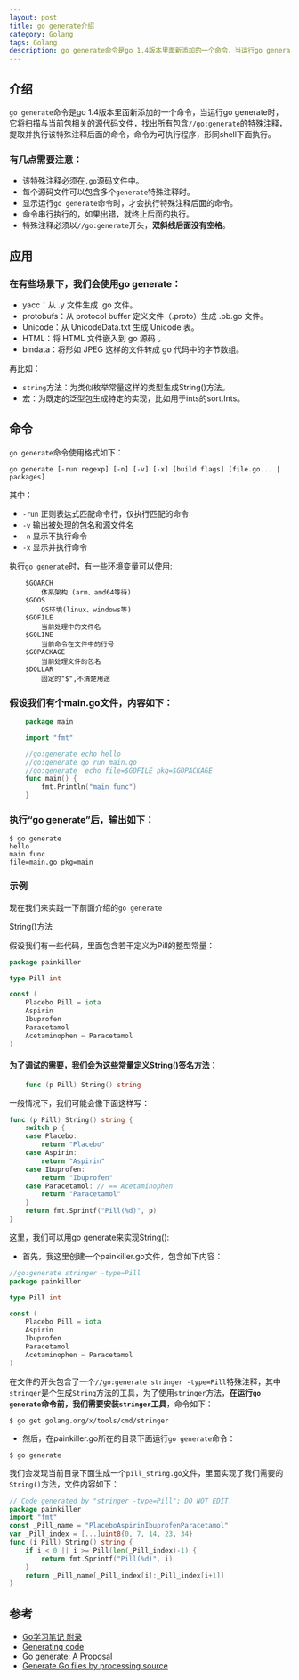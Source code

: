 ```yaml
---
layout: post
title: go generate介绍
category: Golang
tags: Golang
description: go generate命令是go 1.4版本里面新添加的一个命令，当运行go generate时，它将扫描与当前包相关的源代码文件，找出所有包含"//go:generate"的特殊注释，提取并执行该特殊注释后面的命令，命令为可执行程序，形同shell下面执行。
---
```


## 介绍
`go generate`命令是go 1.4版本里面新添加的一个命令，当运行go generate时，它将扫描与当前包相关的源代码文件，找出所有包含`//go:generate`的特殊注释，提取并执行该特殊注释后面的命令，命令为可执行程序，形同shell下面执行。

### 有几点需要注意：
- 该特殊注释必须在`.go`源码文件中。
- 每个源码文件可以包含多个`generate`特殊注释时。
- 显示运行`go generate`命令时，才会执行特殊注释后面的命令。
- 命令串行执行的，如果出错，就终止后面的执行。
- 特殊注释必须以`//go:generate`开头，**双斜线后面没有空格**。

## 应用

### 在有些场景下，我们会使用go generate：

- yacc：从 .y 文件生成 .go 文件。
- protobufs：从 protocol buffer 定义文件（.proto）生成 .pb.go 文件。
- Unicode：从 UnicodeData.txt 生成 Unicode 表。
- HTML：将 HTML 文件嵌入到 go 源码 。
- bindata：将形如 JPEG 这样的文件转成 go 代码中的字节数组。

再比如：

- `string`方法：为类似枚举常量这样的类型生成String()方法。
- 宏：为既定的泛型包生成特定的实现，比如用于ints的sort.Ints。

## 命令

`go generate`命令使用格式如下：

`go generate [-run regexp] [-n] [-v] [-x] [build flags] [file.go... | packages]`

 其中：

- `-run` 正则表达式匹配命令行，仅执行匹配的命令
- `-v` 输出被处理的包名和源文件名
- `-n` 显示不执行命令
- `-x` 显示并执行命令

执行`go generate`时，有一些环境变量可以使用:

```
    $GOARCH
        体系架构 (arm、amd64等待)
    $GOOS
        OS环境(linux、windows等)
    $GOFILE
        当前处理中的文件名
    $GOLINE
        当前命令在文件中的行号
    $GOPACKAGE
        当前处理文件的包名
    $DOLLAR
        固定的"$",不清楚用途
```
### 假设我们有个main.go文件，内容如下：

```go
    package main

    import "fmt"

    //go:generate echo hello
    //go:generate go run main.go
    //go:generate  echo file=$GOFILE pkg=$GOPACKAGE
    func main() {
        fmt.Println("main func")
    }
```
### 执行“go generate”后，输出如下：

```
$ go generate
hello
main func
file=main.go pkg=main
```

### 示例

现在我们来实践一下前面介绍的`go generate`

String()方法

假设我们有一些代码，里面包含若干定义为Pill的整型常量：
```go
package painkiller

type Pill int

const (
    Placebo Pill = iota
    Aspirin
    Ibuprofen
    Paracetamol
    Acetaminophen = Paracetamol
)
```
#### 为了调试的需要，我们会为这些常量定义String()签名方法：
```go
    func (p Pill) String() string
```
一般情况下，我们可能会像下面这样写：
```go
func (p Pill) String() string {
    switch p {
    case Placebo:
        return "Placebo"
    case Aspirin:
        return "Aspirin"
    case Ibuprofen:
        return "Ibuprofen"
    case Paracetamol: // == Acetaminophen
        return "Paracetamol"
    }
    return fmt.Sprintf("Pill(%d)", p)
}
```

这里，我们可以用go generate来实现String():

- 首先，我这里创建一个painkiller.go文件，包含如下内容：
```go
//go:generate stringer -type=Pill
package painkiller

type Pill int

const (
    Placebo Pill = iota
    Aspirin
    Ibuprofen
    Paracetamol
    Acetaminophen = Paracetamol
)
```
在文件的开头包含了一个`//go:generate stringer -type=Pill`特殊注释，其中`stringer`是个生成`String`方法的工具，为了使用`stringer`方法，**在运行`go generate`命令前，我们需要安装`stringer`工具**，命令如下：

`$ go get golang.org/x/tools/cmd/stringer`

- 然后，在painkiller.go所在的目录下面运行`go generate`命令：

`$ go generate`

我们会发现当前目录下面生成一个`pill_string.go`文件，里面实现了我们需要的`String()`方法，文件内容如下：
```go
// Code generated by "stringer -type=Pill"; DO NOT EDIT.
package painkiller
import "fmt"
const _Pill_name = "PlaceboAspirinIbuprofenParacetamol"
var _Pill_index = [...]uint8{0, 7, 14, 23, 34}
func (i Pill) String() string {
    if i < 0 || i >= Pill(len(_Pill_index)-1) {
        return fmt.Sprintf("Pill(%d)", i)
    }
    return _Pill_name[_Pill_index[i]:_Pill_index[i+1]]
}
```
## 参考
- [Go学习笔记 附录](http://wiki.jikexueyuan.com/project/the-go-study-notes-fourth-edition/appendix.html)  
- [Generating code](https://blog.golang.org/generate)  
- [Go generate: A Proposal](https://docs.google.com/document/d/1SHOA8vZUKwFP0WHg2_qgJsDB3-Wk_6OutAAAlJj1BTk/edit#heading=h.69ca143066hf)  
- [Generate Go files by processing source](https://golang.org/cmd/go/#hdr-Generate_Go_files_by_processing_source)
